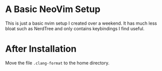 # A Basic NeoVim Setup
This is just a basic nvim setup I created over a weekend. It has much less bloat such as NerdTree and only contains keybindings I find useful.

# After Installation
Move the file ```.clang-format``` to the home directory.
